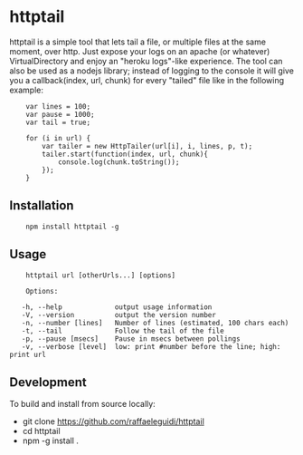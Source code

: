 # httptail

httptail is a simple tool that lets tail a file, or multiple files at the same moment, over http. Just expose your logs on an apache (or whatever) VirtualDirectory and enjoy an "heroku logs"-like experience. The tool can also be used as a nodejs library; instead of logging to the console it will give you a callback(index, url, chunk) for every "tailed" file like in the following example:

        var lines = 100;
        var pause = 1000;
        var tail = true;
        
        for (i in url) {
            var tailer = new HttpTailer(url[i], i, lines, p, t);
            tailer.start(function(index, url, chunk){
                console.log(chunk.toString());
            });
        }

## Installation

        npm install httptail -g

## Usage

        httptail url [otherUrls...] [options]

        Options:
  
       -h, --help             output usage information
       -V, --version          output the version number
       -n, --number [lines]   Number of lines (estimated, 100 chars each)
       -t, --tail             Follow the tail of the file
       -p, --pause [msecs]    Pause in msecs between pollings
       -v, --verbose [level]  low: print #number before the line; high: print url
   
## Development

To build and install from source locally:

* git clone https://github.com/raffaeleguidi/httptail
* cd httptail
* npm -g install .
  

